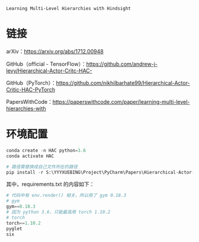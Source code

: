 ```
Learning Multi-Level Hierarchies with Hindsight
```

# 链接

arXiv：https://arxiv.org/abs/1712.00948

GitHub（official - TensorFlow）：https://github.com/andrew-j-levy/Hierarchical-Actor-Critc-HAC-

GitHub（PyTorch）：https://github.com/nikhilbarhate99/Hierarchical-Actor-Critic-HAC-PyTorch

PapersWithCode：https://paperswithcode.com/paper/learning-multi-level-hierarchies-with

# 环境配置

```python
conda create -n HAC python=3.6
conda activate HAC

# 路径需替换成自己文件所在的路径
pip install -r S:\YYYXUEBING\Project\PyCharm\Papers\Hierarchical-Actor-Critic-HAC-PyTorch-master\requirements.txt
```

其中，requirements.txt 的内容如下：

```python
# 代码中有 env.render() 相关，所以用了 gym 0.18.3
# gym
gym==0.18.3
# 因为 python 3.6，只能最高用 torch 1.10.2
# torch
torch==1.10.2
pyglet
six
```

